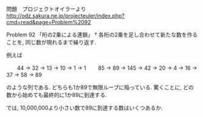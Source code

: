 問題　プロジェクトオイラーより
http://odz.sakura.ne.jp/projecteuler/index.php?cmd=read&page=Problem%2092

Problem 92 「桁の2乗による連鎖」 †
各桁の2乗を足し合わせて新たな数を作ることを, 同じ数が現れるまで繰り返す.

例えば

　　44 → 32 → 13 → 10 → 1 → 1
　　85 → 89 → 145 → 42 → 20 → 4 → 16 → 37 → 58 → 89

のような列である. どちらも1か89で無限ループに陥っている.
驚くことに, どの数から始めても最終的に1か89に到達する.

では, 10,000,000より小さい数で89に到達する数はいくつあるか.